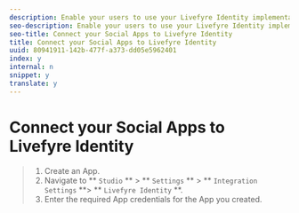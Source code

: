 ```yaml
---
description: Enable your users to use your Livefyre Identity implementation for apps on your site.
seo-description: Enable your users to use your Livefyre Identity implementation for apps on your site.
seo-title: Connect your Social Apps to Livefyre Identity
title: Connect your Social Apps to Livefyre Identity
uuid: 80941911-142b-477f-a373-dd05e5962401
index: y
internal: n
snippet: y
translate: y
---
```


# Connect your Social Apps to Livefyre Identity


>1. Create an App.
>1. Navigate to ** `Studio` ** > ** `Settings` ** > ** `Integration Settings` **> ** `Livefyre Identity` **.
>1. Enter the required App credentials for the App you created.

